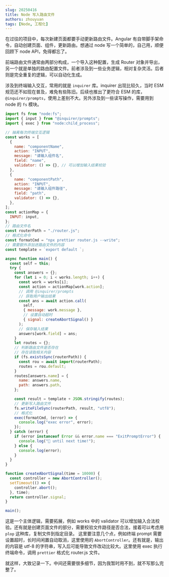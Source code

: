 ```yaml
---
slug: 20250416
title: Node 写入路由文件
authors: zhouyuan
tags: [Node, 工程化]
---
```


在过往的项目中，每次新建页面都要手动更新路由文件。Angular 有自带脚手架命令，自动创建页面、组件，更新路由。想通过 node 写一个简单的，自己用，顺便回顾下 node API，免得都忘了。

<!-- truncate -->

前端路由文件通常由两部分构成，一个导入这种配置，生成 Router 对象并导出，另一个就是单独的路由配置文件。前者涉及到一些业务逻辑，相对复杂灵活。后者则是完全重复的逻辑，可以自动化生成。

涉及到终端输入交互，常用的就是 `inquirer` 库。inquirer 出现比较久，当时 ESM 规范还不如现在普及，难免有些陈旧。后续也推出了更符合 ESM 的库，`@inquirer/prompts`，使用上差别不大。另外涉及到一些读写操作，需要用到 node 的 `fs` 模块。

```js
import fs from "node:fs";
import { input } from "@inquirer/prompts";
import { exec } from "node:child_process";

// 抽离每次终端交互逻辑
const works = [
  {
    name: "componentName",
    action: "INPUT",
    message: "请输入组件名",
    field: "name",
    validator: () => {}, // 可以增加输入结果校验
  },
  {
    name: "componentPath",
    action: "INPUT",
    message: "请输入组件路径",
    field: "path",
    validator: () => {},
  },
];
const actionMap = {
  INPUT: input,
};
// 路由文件名
const routerPath = "./router.js";
// 格式化命令
const formatCmd = "npx prettier router.js --write";
// 需要额外添加进路由文件的内容
const template = `export default `;

async function main() {
  const self = this;
  try {
    const answers = {};
    for (let i = 0; i < works.length; i++) {
      const work = works[i];
      const action = actionMap[work.action];
      // 调用 @inquirer/prompts
      // 获取用户输出结果
      const ans = await action.call(
        self,
        { message: work.message },
        // 设置自动超时
        { signal: createAbortSignal() }
      );
      // 保存输入结果
      answers[work.field] = ans;
    }
    let routes = {};
    // 判断路由文件是否存在
    // 存在读取相关内容
    if (fs.existsSync(routerPath)) {
      const rou = await import(routerPath);
      routes = rou.default;
    }
    routes[answers.name] = {
      name: answers.name,
      path: answers.path,
    };

    const result = template + JSON.stringify(routes);
    // 更新写入路由文件
    fs.writeFileSync(routerPath, result, "utf8");
    // 格式化
    exec(formatCmd, (error) => {
      console.log("exec error", error);
    });
  } catch (error) {
    if (error instanceof Error && error.name === "ExitPromptError") {
      console.log("👋 until next time!");
    } else {
      console.log(error);
    }
  }
}

function createAbortSignal(time = 10000) {
  const controller = new AbortController();
  setTimeout(() => {
    controller.abort();
  }, time);
  return controller.signal;
}

main();
```

这是一个主体逻辑，需要拓展，例如 works 中的 validator 可以增加输入合法校验。还有就是创建页面文件的部分，需要校验文件路径是否合法，接着可以考虑用 `plop` 这种库，复制文件到指定目录。
这里要注意几个点，例如终端 prompt 需要设置超时，长时间闲置自动取消，这里使用的 `AbortController`。还有就是，输出的内容是 utf-8 的字符串，写入后可能导致文件改动比较大。这里使用 exec 执行终端命令，调用 `prettier` 格式化 router.js 文件。

就这样，大致记录一下。中间还需要很多细节，因为我暂时用不到，就不写那么完整了。
